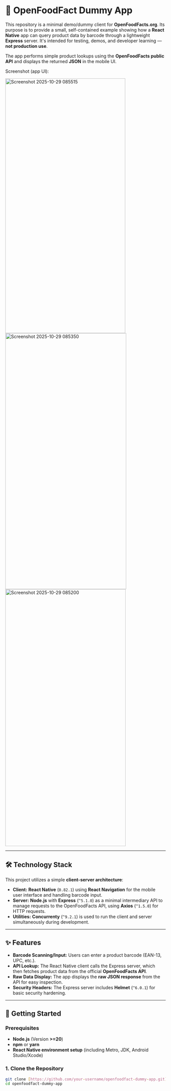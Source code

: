 # 🍏 OpenFoodFact Dummy App

This repository is a minimal demo/dummy client for **OpenFoodFacts.org**. Its purpose is to provide a small, self-contained example showing how a **React Native** app can query product data by barcode through a lightweight **Express** server. It's intended for testing, demos, and developer learning — **not production use**.

The app performs simple product lookups using the **OpenFoodFacts public API** and displays the returned **JSON** in the mobile UI.

Screenshot (app UI):

<img width="377" height="801" alt="Screenshot 2025-10-29 085515" src="https://github.com/user-attachments/assets/84eff384-99f1-491f-8806-c7ae3068cabe" />

<img width="380" height="805" alt="Screenshot 2025-10-29 085350" src="https://github.com/user-attachments/assets/13b43bcf-c16e-48bd-a384-4d833ef5a2d9" />

<img width="378" height="808" alt="Screenshot 2025-10-29 085200" src="https://github.com/user-attachments/assets/0e52c20b-a2bb-4918-ae15-44121a1b7b48" />

---

## 🛠️ Technology Stack

This project utilizes a simple **client-server architecture**:

* **Client:** **React Native** (`0.82.1`) using **React Navigation** for the mobile user interface and handling barcode input.
* **Server:** **Node.js** with **Express** (`^5.1.0`) as a minimal intermediary API to manage requests to the OpenFoodFacts API, using **Axios** (`^1.5.0`) for HTTP requests.
* **Utilities:** **Concurrenty** (`^9.2.1`) is used to run the client and server simultaneously during development.

---

## ✨ Features

* **Barcode Scanning/Input:** Users can enter a product barcode (EAN-13, UPC, etc.).
* **API Lookup:** The React Native client calls the Express server, which then fetches product data from the official **OpenFoodFacts API**.
* **Raw Data Display:** The app displays the **raw JSON response** from the API for easy inspection.
* **Security Headers:** The Express server includes **Helmet** (`^6.0.1`) for basic security hardening.

---

## 🚀 Getting Started

### Prerequisites

* **Node.js** (Version **>=20**)
* **npm** or **yarn**
* **React Native environment setup** (including Metro, JDK, Android Studio/Xcode)

### 1. Clone the Repository

```bash
git clone [https://github.com/your-username/openfoodfact-dummy-app.git](https://github.com/your-username/openfoodfact-dummy-app.git)
cd openfoodfact-dummy-app
